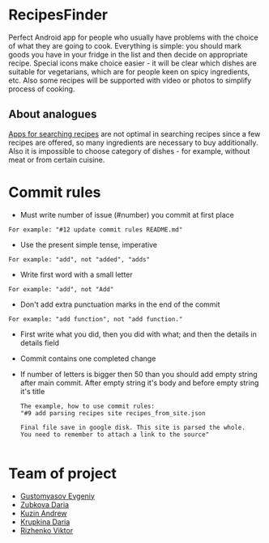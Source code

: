 # RecipesFinder
Perfect Android app for people who usually have problems with the choice of what they are going to cook.
Everything is simple: you should mark goods you have in your fridge in the list and then decide on appropriate recipe. 
Special icons make choice easier - it will be clear which dishes are suitable for vegetarians, which are for people keen on spicy ingredients, etc.
Also some recipes will be supported with video or photos to simplify process of cooking.

## About analogues
[Apps for searching recipes](https://play.google.com/store/apps/details?id=com.ggl.jr.cookbooksearchbyingredients&showAllReviews=true)
are not optimal in searching recipes since a few recipes are offered, so many ingredients are necessary to buy additionally.
Also it is impossible to choose category of dishes - for example, without meat or from certain cuisine.





# Commit rules
* Must write number of issue (#number) you commit at first place 
 
`For example: "#12 update commit rules README.md"`
* Use the present simple tense, imperative 
 
`For example: "add", not "added", "adds"`
* Write first word with a small letter 
 
`For example: "add", not "Add"`
* Don't add extra punctuation marks in the end of the commit 
 
`For example: "add function", not "add function."`
* First write what you did, then you did with what; and then the details in details field
* Commit contains one completed change
* If number of letters is bigger then 50 than you should add empty string after main commit. After empty string it's body and before empty string it's title 

    ```
    The example, how to use commit rules: 
    "#9 add parsing recipes site recipes_from_site.json
 
    Final file save in google disk. This site is parsed the whole. 
    You need to remember to attach a link to the source"


# Team of project
- [Gustomyasov Evgeniy](https://github.com/YudzhinNSK)
- [Zubkova Daria](https://github.com/DariaZubkova)
- [Kuzin Andrew](https://github.com/Kexon5)
- [Krupkina Daria](https://github.com/DariaKrup)
- [Rizhenko Viktor](https://github.com/WiillyWonka)
